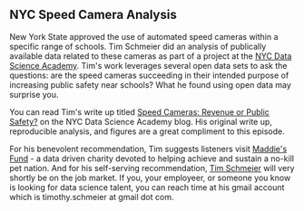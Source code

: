 ## NYC Speed Camera Analysis

New York State approved the use of automated speed cameras within a specific range of schools. Tim Schmeier did an analysis of publically available data related to these cameras as part of a project at the <a href="http://nycdatascience.com/">NYC Data Science Academy</a>.  Tim's work leverages several open data sets to ask the questions: are the speed cameras succeeding in their intended purpose of increasing public safety near schools?  What he found using open data may surprise you.

You can read Tim's write up titled <a href="http://nycdatascience.com/students-work/speed-cameras-revenue-or-public-safety-well-get-you-up-to-speed-in-a-flash/">Speed Cameras: Revenue or Public Safety?</a> on the NYC Data Science Academy blog.  His original write up, reproducible analysis, and figures are a great compliment to this episode.

For his benevolent recommendation, Tim suggests listeners visit <a href="http://www.maddiesfund.org/index.htm">Maddie's Fund</a> - a data driven charity devoted to helping achieve and sustain a no-kill pet nation. And for his self-serving recommendation, <a href="https://www.linkedin.com/pub/timothy-schmeier/46/949/8b9">Tim Schmeier</a> will very shortly be on the job market.  If you, your employeer, or someone you know is looking for data science talent, you can reach time at his gmail account which is timothy.schmeier at gmail dot com.
